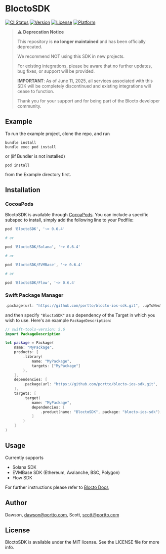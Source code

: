 # BloctoSDK

[![CI Status](https://dl.circleci.com/status-badge/img/gh/portto/blocto-ios-sdk/tree/main.svg?style=svg)](https://dl.circleci.com/status-badge/redirect/gh/portto/blocto-ios-sdk/tree/main)
[![Version](https://img.shields.io/cocoapods/v/BloctoSDK.svg?style=flat)](https://cocoapods.org/pods/BloctoSDK)
[![License](https://img.shields.io/badge/license-MIT-black)](https://cocoapods.org/pods/BloctoSDK)
[![Platform](https://img.shields.io/cocoapods/p/BloctoSDK.svg?style=flat)](https://cocoapods.org/pods/BloctoSDK)

> ⚠️ **Deprecation Notice**
>
> This repository is **no longer maintained** and has been officially deprecated.
>
> We recommend NOT using this SDK in new projects.
>
> For existing integrations, please be aware that no further updates, bug fixes, or support will be provided.
>
> **IMPORTANT**: As of June 11, 2025, all services associated with this SDK will be completely discontinued and existing integrations will cease to function.
>
> Thank you for your support and for being part of the Blocto developer community.

## Example

To run the example project, clone the repo, and run 
```
bundle install
bundle exec pod install
```
or (iif Bundler is not installed) 
```
pod install
```
from the Example directory first.

## Installation

### CocoaPods

BloctoSDK is available through [CocoaPods](https://cocoapods.org). You can include a specific subspec to install, simply add the following line to your Podfile:

```ruby
pod 'BloctoSDK', '~> 0.6.4'

# or 

pod 'BloctoSDK/Solana', '~> 0.6.4'

# or

pod 'BloctoSDK/EVMBase', '~> 0.6.4'

# or

pod 'BloctoSDK/Flow', '~> 0.6.4'
```

### Swift Package Manager


```swift
.package(url: "https://github.com/portto/blocto-ios-sdk.git", .upToNextMinor(from: "0.6.4"))
```

and then specify `"BloctoSDK"` as a dependency of the Target in which you wish to use.
Here's an example `PackageDescription`:

```swift
// swift-tools-version: 5.6
import PackageDescription

let package = Package(
    name: "MyPackage",
    products: [
        .library(
            name: "MyPackage",
            targets: ["MyPackage"]
        ),
    ],
    dependencies: [
        .package(url: "https://github.com/portto/blocto-ios-sdk.git", .upToNextMinor(from: "0.6.4"))
    ],
    targets: [
        .target(
            name: "MyPackage",
            dependencies: [
                .product(name: "BloctoSDK", package: "blocto-ios-sdk"),
            ]
        )
    ]
)
```

## Usage
Currently supports 
 * Solana SDK
 * EVMBase SDK (Ethereum, Avalanche, BSC, Polygon)
 * Flow SDK

For further instructions please refer to [Blocto Docs](https://docs.blocto.app/blocto-ios-sdk/overview)

## Author

Dawson, dawson@portto.com, Scott, scott@portto.com

## License

BloctoSDK is available under the MIT license. See the LICENSE file for more info.
